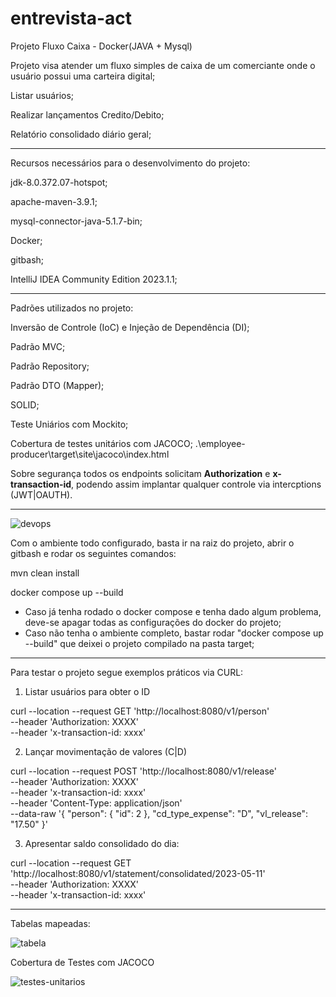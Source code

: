 # entrevista-act
Projeto Fluxo Caixa - Docker(JAVA + Mysql)

Projeto visa atender um fluxo simples de caixa de um comerciante onde o usuário possui uma carteira digital;

  Listar usuários;
  
  Realizar lançamentos Credito/Debito;
  
  Relatório consolidado diário geral;

------------------------------------------------------------------------------------------

Recursos necessários para o desenvolvimento do projeto:

  jdk-8.0.372.07-hotspot;

  apache-maven-3.9.1;

  mysql-connector-java-5.1.7-bin;

  Docker;

  gitbash;

  IntelliJ IDEA Community Edition 2023.1.1;

-------------------------------------------------------------------

Padrões utilizados no projeto:

  Inversão de Controle (IoC) e Injeção de Dependência (DI);

  Padrão MVC;

  Padrão Repository;

  Padrão DTO (Mapper);
  
  SOLID;
  
  Teste Uniários com Mockito;
  
  Cobertura de testes unitários com JACOCO;
    .\employee-producer\target\site\jacoco\index.html
  
  Sobre segurança todos os endpoints solicitam **Authorization** e **x-transaction-id**, podendo assim implantar qualquer controle via intercptions (JWT|OAUTH).

------------------------------------------------------------------------------------------

![devops](https://github.com/carlosofpersia/entrevista-act/assets/3011876/7da51af3-9294-4a95-ab6b-24de051f9b42)

Com o ambiente todo configurado, basta ir na raiz do projeto, abrir o gitbash e rodar os seguintes comandos:

mvn clean install

docker compose up --build

* Caso já tenha rodado o docker compose e tenha dado algum problema, deve-se apagar todas as configurações do docker do projeto;
* Caso não tenha o ambiente completo, bastar rodar "docker compose up --build" que deixei o projeto compilado na pasta target;
------------------------------------------------------------------------------------------

Para testar o projeto segue exemplos práticos via CURL:

1. Listar usuários para obter o ID

curl --location --request GET 'http://localhost:8080/v1/person' \
--header 'Authorization: XXXX' \
--header 'x-transaction-id: xxxx'

2. Lançar movimentação de valores (C|D)

curl --location --request POST 'http://localhost:8080/v1/release' \
--header 'Authorization: XXXX' \
--header 'x-transaction-id: xxxx' \
--header 'Content-Type: application/json' \
--data-raw '{
    "person": {
        "id": 2
    },
    "cd_type_expense": "D",
    "vl_release": "17.50"
}'

3. Apresentar saldo consolidado do dia:

curl --location --request GET 'http://localhost:8080/v1/statement/consolidated/2023-05-11' \
--header 'Authorization: XXXX' \
--header 'x-transaction-id: xxxx'


-----------------------------------------------------------------

Tabelas mapeadas:

![tabela](https://github.com/carlosofpersia/entrevista-act/assets/3011876/8011087c-7f88-4863-a346-9604b459774f)


Cobertura de Testes com JACOCO

![testes-unitarios](https://github.com/carlosofpersia/entrevista-act/assets/3011876/dd802c6c-009b-4cc9-9e66-5b3453a37e68)


